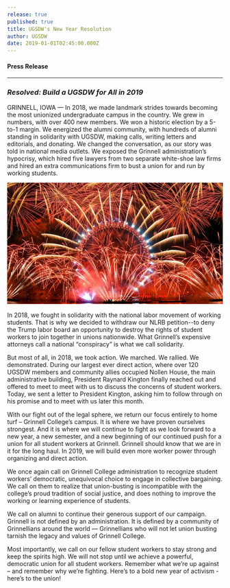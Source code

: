 ```yaml
---
release: true
published: true
title: UGSDW's New Year Resolution
author: UGSDW
date: 2019-01-01T02:45:00.000Z
---
```

#### Press Release

---

### *Resolved: Build a UGSDW for All in 2019*

GRINNELL, IOWA — In 2018, we made landmark strides towards becoming the most unionized undergraduate campus in the country. We grew in numbers, with over 400 new members. We won a historic election by a 5-to-1 margin. We energized the alumni community, with hundreds of alumni standing in solidarity with UGSDW, making calls, writing letters and editorials, and donating. We changed the conversation, as our story was told in national media outlets. We exposed the Grinnell administration’s hypocrisy, which hired five lawyers from two separate white-shoe law firms and hired an extra communications firm to bust a union for and run by working students. 

![Image of fireworks](/assets/uploads/newyear2019.jpg)

In 2018, we fought in solidarity with the national labor movement of working students. That is why we decided to withdraw our NLRB petition--to deny the Trump labor board an opportunity to destroy the rights of student workers to join together in unions nationwide. What Grinnell’s expensive attorneys call a national “conspiracy” is what we call solidarity.

But most of all, in 2018, we took action. We marched. We rallied. We demonstrated. During our largest ever direct action, where over 120 UGSDW members and community allies occupied Nollen House, the main administrative building, President Raynard Kington finally reached out and offered to meet to meet with us to discuss the concerns of student workers.  Today, we sent a letter to President Kington, asking him to follow through on his promise and to meet with us later this month.

With our fight out of the legal sphere, we return our focus entirely to home turf – Grinnell College’s campus. It is where we have proven ourselves strongest. And it is where we will continue to fight as we look forward to a new year, a new semester, and a new beginning of our continued push for a union for all student workers at Grinnell.  Grinnell should know that we are in it for the long haul. In 2019, we will build even more worker power through organizing and direct action.

We once again call on Grinnell College administration to recognize student workers’ democratic, unequivocal choice to engage in collective bargaining. We call on them to realize that union-busting is incompatible with the college’s proud tradition of social justice, and does nothing to improve the working or learning experience of students.

We call on alumni to continue their generous support of our campaign. Grinnell is not defined by an administration. It is defined by a community of Grinnellians around the world — Grinnellians who will not let union busting tarnish the legacy and values of Grinnell College.

Most importantly, we call on our fellow student workers to stay strong and keep the spirits high. We will not stop until we achieve a powerful, democratic union for all student workers. Remember what we’re up against – and remember why we’re fighting. Here’s to a bold new year of activism - here’s to the union!
